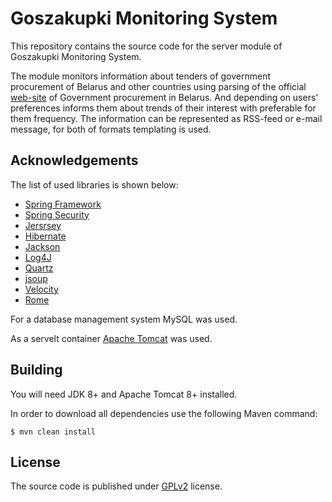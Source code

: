 #  Goszakupki Monitoring System

This repository contains the source code for the server module of Goszakupki Monitoring System.

The module monitors information about tenders of government procurement of Belarus and other countries using parsing of the official [web-site][Government procurement site link] of Government procurement in Belarus. 
And depending on users' preferences informs them about trends of their interest with preferable for them frequency.
The information can be represented as RSS-feed or e-mail message, for both of formats templating is used. 

## Acknowledgements

The list of used libraries is shown below:

* [Spring Framework][Spring Framework link]
* [Spring Security][Spring Security link]
* [Jersrsey][Jersrsey link]
* [Hibernate][Hibernate link]
* [Jackson][Jackson link]
* [Log4J][Log4J link]
* [Quartz][Quartz link]
* [jsoup][jsoup link]
* [Velocity][Velocity link]
* [Rome][Rome link]

For a database management system MySQL was used.

As a servelt container [Apache Tomcat][Apache Tomcat link] was used.

## Building

You will need JDK 8+ and Apache Tomcat 8+ installed.

In order to download all dependencies use the following Maven command:

```
$ mvn clean install
```

## License

The source code is published under [GPLv2][GPLv2 link] license.

  [Government procurement site link]: http://www.icetrade.by
   
  [Apache Tomcat link]: https://tomcat.apache.org/
  
  [GPLv2 link]: https://www.gnu.org/licenses/gpl-2.0.html

  [Spring Framework link]: https://spring.io/
  [Spring Security link]: http://projects.spring.io/spring-security/
  [Jersrsey link]: https://jersey.java.net/
  [Hibernate link]: http://hibernate.org/
  [Jackson link]: https://github.com/FasterXML/jackson
  [Log4J link]: https://logging.apache.org/log4j/2.x/
  [Quartz link]: https://quartz-scheduler.org/
  [jsoup link]: http://jsoup.org/
  [Velocity link]: http://velocity.apache.org/
  [Rome link]: http://rometools.github.io/rome/




